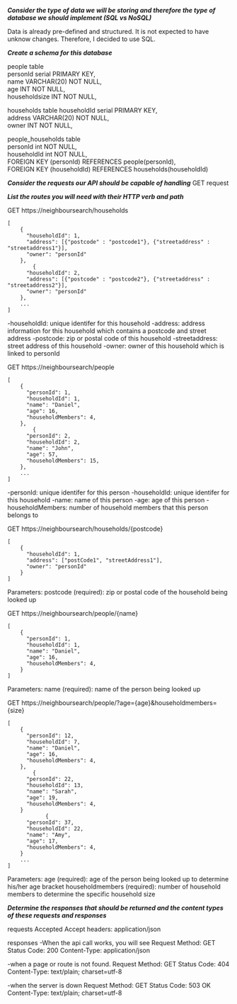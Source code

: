 ***Consider the type of data we will be storing and therefore the type of database we should implement (SQL vs NoSQL)***

Data is already pre-defined and structured.
It is not expected to have unknow changes.
Therefore, I decided to use SQL.

***Create a schema for this database***

people table <br />
    personId serial PRIMARY KEY,<br />
    name VARCHAR(20) NOT NULL,<br />
    age INT NOT NULL,<br />
    householdsize INT NOT NULL,<br />

households table
    householdId serial PRIMARY KEY,<br />
    address VARCHAR(20) NOT NULL,<br />
    owner INT NOT NULL,<br />

people_households table <br />
    personId int NOT NULL, <br />
    householdId int NOT NULL,<br />
    FOREIGN KEY (personId) REFERENCES people(personId),<br />
    FOREIGN KEY (householdId) REFERENCES households(householdId)<br />


***Consider the requests our API should be capable of handling***
GET request

***List the routes you will need with their HTTP verb and path***

GET https://neighboursearch/households

```
[
    {
      "householdId": 1,
      "address": [{"postcode" : "postcode1"}, {"streetaddress" : "streetaddress1"}],
      "owner": "personId"
    },
        {
      "householdId": 2,
      "address": [{"postcode" : "postcode2"}, {"streetaddress" : "streetaddress2"}],
      "owner": "personId"
    },
    ...
]
```

-householdId: unique identifer for this household
-address: address information for this household which contains a postcode and street address
-postcode: zip or postal code of this household
-streetaddress: street address of this household
-owner: owner of this household which is linked to personId


GET https://neighboursearch/people

```
[
    {
      "personId": 1,
      "householdId": 1,
      "name": "Daniel",
      "age": 16,
      "householdMembers": 4,
    },
        {
      "personId": 2,
      "householdId": 2,
      "name": "John",
      "age": 57,
      "householdMembers": 15,
    },
    ...
]
```


-personId: unique identifer for this person
-householdId: unique identifer for this household
-name: name of this person
-age: age of this person
-householdMembers: number of household members that this person belongs to


GET https://neighboursearch/households/{postcode}

```
[
    {
      "householdId": 1,
      "address": ["postCode1", "streetAddress1"],
      "owner": "personId"
    }
]
```

Parameters:
postcode (required): zip or postal code of the household being looked up


GET https://neighboursearch/people/{name}

```
[
    {
      "personId": 1,
      "householdId": 1,
      "name": "Daniel",
      "age": 16,
      "householdMembers": 4,
    }
]
```

Parameters:
name (required): name of the person being looked up

GET https://neighboursearch/people/?age={age}&householdmembers={size}

```
[
    {
      "personId": 12,
      "householdId": 7,
      "name": "Daniel",
      "age": 16,
      "householdMembers": 4,
    },
        {
      "personId": 22,
      "householdId": 13,
      "name": "Sarah",
      "age": 19,
      "householdMembers": 4,
    }
            {
      "personId": 37,
      "householdId": 22,
      "name": "Amy",
      "age": 17,
      "householdMembers": 4,
    }
    ...
]
```

Parameters:
age (required): age of the person being looked up to determine his/her age bracket
householdmembers (required): number of household members to determine the specific household size


***Determine the responses that should be returned and the content types of these requests and responses***

requests
Accepted Accept headers: application/json

responses
-When the api call works, you will see
Request Method: GET
Status Code: 200
Content-Type: application/json

-when a page or route is not found.
Request Method: GET
Status Code: 404
Content-Type: text/plain; charset=utf-8

-when the server is down
Request Method: GET
Status Code: 503 OK
Content-Type: text/plain; charset=utf-8












